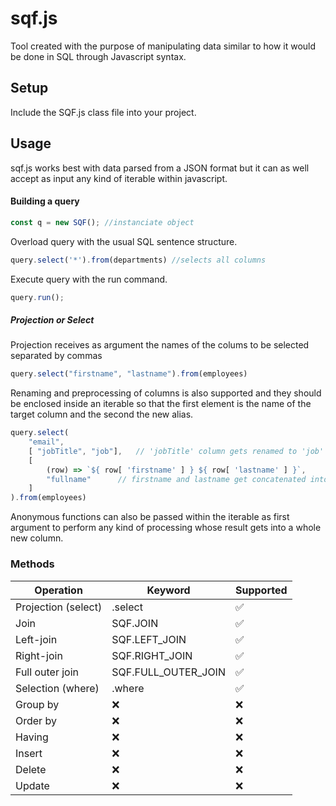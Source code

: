# sqf.js

Tool created with the purpose of manipulating data similar to how it would be done in SQL through Javascript syntax.

Setup
-----

Include the SQF.js class file into your project.

Usage
-----

sqf.js works best with data parsed from a JSON format but it can as well accept as input any kind of iterable within javascript.

#### Building a query

```javascript 
const q = new SQF(); //instanciate object
```

Overload query with the usual SQL sentence structure. 

```javascript 
query.select('*').from(departments) //selects all columns
```

Execute query with the run command.

```javascript 
query.run();
```

##### Projection or Select

Projection receives as argument the names of the colums to be selected separated by commas

```javascript 
query.select("firstname", "lastname").from(employees)
```
Renaming and preprocessing of columns is also supported and they should be enclosed inside an iterable  so that the first element is the name of the target column and the second the new alias.

```javascript 
query.select(
	"email", 
	[ "jobTitle", "job"],	// 'jobTitle' column gets renamed to 'job'
    [
     	(row) => `${ row[ 'firstname' ] } ${ row[ 'lastname' ] }`, 
     	"fullname"		// firstname and lastname get concatenated into 'fullname'
    ]
).from(employees)
```
Anonymous functions can also be passed within the iterable as first argument to perform any kind of processing whose result gets into a whole new column.

### Methods

| Operation  			| Keyword				| Supported	|
| ------------- 		| ----------- 			| ----------|
| Projection (select)	|  .select				|	✅		|
| Join					| SQF.JOIN  			|   ✅  	|
| Left-join  			| SQF.LEFT_JOIN 		|   ✅  	|
| Right-join  			| SQF.RIGHT_JOIN 		|   ✅  	|
| Full outer join  		| SQF.FULL_OUTER_JOIN  	|   ✅  	|
| Selection  (where)	| .where  				|   ✅  	|
| Group by  			| ❌  					|   ❌  	|
| Order by  			| ❌  					|   ❌  	|
| Having  				| ❌  					|   ❌  	|
| Insert  				| ❌  					|   ❌  	|
| Delete  				| ❌  					|   ❌  	|
| Update  				| ❌  					|   ❌  	|